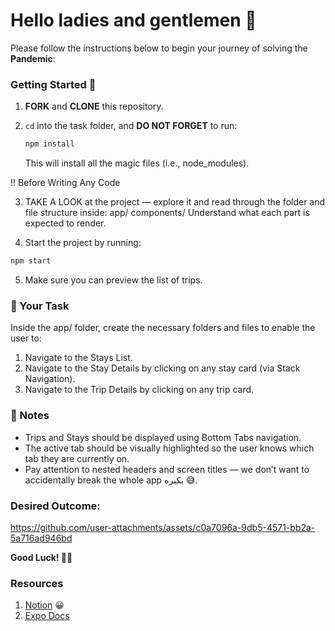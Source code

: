 # Hello ladies and gentlemen 🫡

Please follow the instructions below to begin your journey of solving the **Pandemic**:

### Getting Started 🧨

1. **FORK** and **CLONE** this repository.
2. `cd` into the task folder, and **DO NOT FORGET** to run:

   ```bash
   npm install
   ```

   This will install all the magic files (i.e., node_modules).

‼️ Before Writing Any Code

3. TAKE A LOOK at the project — explore it and read through the folder and file structure inside:
   app/
   components/
Understand what each part is expected to render.

4. Start the project by running:

```bash
npm start
```
5. Make sure you can preview the list of trips.

### 📝 Your Task
Inside the app/ folder, create the necessary folders and files to enable the user to:
1. Navigate to the Stays List.
2. Navigate to the Stay Details by clicking on any stay card (via Stack Navigation).
3. Navigate to the Trip Details by clicking on any trip card.


### 📌 Notes
- Trips and Stays should be displayed using Bottom Tabs navigation.
- The active tab should be visually highlighted so the user knows which tab they are currently on.
- Pay attention to nested headers and screen titles — we don’t want to accidentally break the whole app بكبره 😅.

### Desired Outcome:
https://github.com/user-attachments/assets/c0a7096a-9db5-4571-bb2a-5a716ad946bd


**Good Luck! 🤞😉**

### Resources
1. [Notion](https://www.notion.so/10-Navigation-1c9f3e92b8f680ea8e8af4ccb8ab2964?source=copy_link) 😀
2. [Expo Docs](https://docs.expo.dev/router/basics/core-concepts/)

